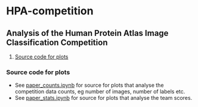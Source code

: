 # HPA-competition

## Analysis of the Human Protein Atlas Image Classification Competition

1. [Source code for plots](#source-code-for-plots)

### Source code for plots

- See [paper_counts.ipynb](paper_counts.ipynb) for source for plots that analyse the competition data counts, eg number of images, number of labels etc.
- See [paper_stats.ipynb](paper_scores.ipynb) for source for plots that analyse the team scores.
